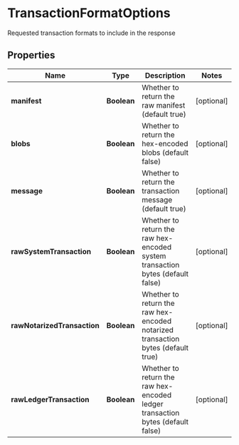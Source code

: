 

# TransactionFormatOptions

Requested transaction formats to include in the response

## Properties

| Name | Type | Description | Notes |
|------------ | ------------- | ------------- | -------------|
|**manifest** | **Boolean** | Whether to return the raw manifest (default true) |  [optional] |
|**blobs** | **Boolean** | Whether to return the hex-encoded blobs (default false) |  [optional] |
|**message** | **Boolean** | Whether to return the transaction message (default true) |  [optional] |
|**rawSystemTransaction** | **Boolean** | Whether to return the raw hex-encoded system transaction bytes (default false) |  [optional] |
|**rawNotarizedTransaction** | **Boolean** | Whether to return the raw hex-encoded notarized transaction bytes (default true) |  [optional] |
|**rawLedgerTransaction** | **Boolean** | Whether to return the raw hex-encoded ledger transaction bytes (default false) |  [optional] |



